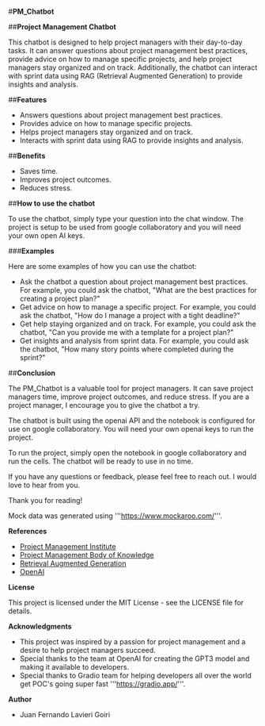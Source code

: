 #**PM_Chatbot**

##**Project Management Chatbot**

This chatbot is designed to help project managers with their day-to-day tasks. It can answer questions about project management best practices, provide advice on how to manage specific projects, and help project managers stay organized and on track. Additionally, the chatbot can interact with sprint data using RAG (Retrieval Augmented Generation) to provide insights and analysis.

##**Features**

* Answers questions about project management best practices.
* Provides advice on how to manage specific projects.
* Helps project managers stay organized and on track.
* Interacts with sprint data using RAG to provide insights and analysis.

##**Benefits**

* Saves time.
* Improves project outcomes.
* Reduces stress.

##**How to use the chatbot**

To use the chatbot, simply type your question into the chat window. The project is setup to be used from google collaboratory and you will need your own open AI keys.


###**Examples**

Here are some examples of how you can use the chatbot:

* Ask the chatbot a question about project management best practices. For example, you could ask the chatbot, "What are the best practices for creating a project plan?"
* Get advice on how to manage a specific project. For example, you could ask the chatbot, "How do I manage a project with a tight deadline?"
* Get help staying organized and on track. For example, you could ask the chatbot, "Can you provide me with a template for a project plan?"
* Get insights and analysis from sprint data. For example, you could ask the chatbot, "How many story points where completed during the sprint?"

##**Conclusion**

The PM_Chatbot is a valuable tool for project managers. It can save project managers time, improve project outcomes, and reduce stress. If you are a project manager, I encourage you to give the chatbot a try.

The chatbot is built using the openai API and the notebook is configured for use on google collaboratory. You will need your own openai keys to run the project.

To run the project, simply open the notebook in google collaboratory and run the cells. The chatbot will be ready to use in no time.

If you have any questions or feedback, please feel free to reach out. I would love to hear from you.

Thank you for reading!

Mock data was generated using '''https://www.mockaroo.com/'''.

**References**

* [Project Management Institute](https://www.pmi.org/)
* [Project Management Body of Knowledge](https://www.pmi.org/pmbok-guide-standards)
* [Retrieval Augmented Generation](https://arxiv.org/abs/2005.11401)
* [OpenAI](https://www.openai.com/)

**License**

This project is licensed under the MIT License - see the LICENSE file for details.

**Acknowledgments**

* This project was inspired by a passion for project management and a desire to help project managers succeed.
* Special thanks to the team at OpenAI for creating the GPT3 model and making it available to developers.
* Special thanks to Gradio team for helping developers all over the world get POC's going super fast '''https://gradio.app/'''.



**Author**

* Juan Fernando Lavieri Goiri
